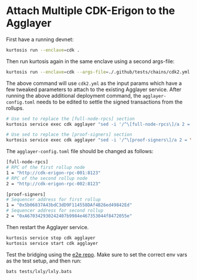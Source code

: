 # Attach Multiple CDK-Erigon to the Agglayer

First have a running devnet:

```bash
kurtosis run --enclave=cdk .
```

Then run kurtosis again in the same enclave using a second args-file:

```bash
kurtosis run --enclave=cdk --args-file=./.github/tests/chains/cdk2.yml .
```

The above command will use `cdk2.yml` as the input params which have a few tweaked parameters to attach to the existing Agglayer service. After running the above additional deployment command, the `agglayer-config.toml` needs to be edited to settle the signed transactions from the rollups.

```bash
# Use sed to replace the [full-node-rpcs] section
kurtosis service exec cdk agglayer "sed -i '/^\[full-node-rpcs\]/a 2 = \"http://cdk-erigon-rpc-002:8123\"' /etc/zkevm/agglayer-config.toml"

# Use sed to replace the [proof-signers] section
kurtosis service exec cdk agglayer "sed -i '/^\[proof-signers\]/a 2 = \"0xA670342930242407b9984e467353044f8472055e\"' /etc/zkevm/agglayer-config.toml"
```

The `agglayer-config.toml` file should be changed as follows:

```bash
[full-node-rpcs]
# RPC of the first rollup node
1 = "http://cdk-erigon-rpc-001:8123"
# RPC of the second rollup node
2 = "http://cdk-erigon-rpc-002:8123"

[proof-signers]
# Sequencer address for first rollup
1 = "0x5b06837A43bdC3dD9F114558DAf4B26ed49842Ed"
# Sequencer address for second rollup
2 = "0xA670342930242407b9984e467353044f8472055e"
```

Then restart the Agglayer service.

```bash
kurtosis service stop cdk agglayer
kurtosis service start cdk agglayer
```

Test the bridging using the [e2e repo](https://github.com/agglayer/e2e).
Make sure to set the correct env vars as the test setup, and then run:

```bash
bats tests/lxly/lxly.bats
```